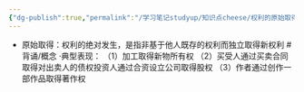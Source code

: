 ```yaml
---
{"dg-publish":true,"permalink":"/学习笔记studyup/知识点cheese/权利的原始取得/","dgPassFrontmatter":true,"noteIcon":"","created":"2024-07-14T09:41:16.746+08:00","updated":"2024-09-11T12:34:49.620+08:00"}
---
```


- 原始取得：权利的绝对发生，是指非基于他人既存的权利而独立取得新权利 #背诵/概念 
·典型表现：
（1）加工取得新物所有权
（2）买受人通过买卖合同取得对出卖人的债权投资人通过合资设立公司取得股权
（3）作者通过创作一部作品取得著作权